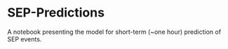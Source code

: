 # SEP-Predictions
A notebook presenting the model for short-term (~one hour) prediction of SEP events.
